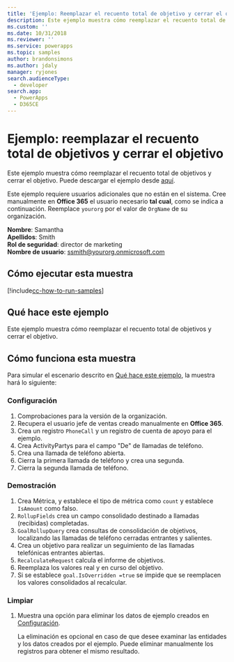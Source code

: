 ```yaml
---
title: 'Ejemplo: Reemplazar el recuento total de objetivo y cerrar el objetivo (Common Data Service) | Microsoft Docs'
description: Este ejemplo muestra cómo reemplazar el recuento total de objetivos y cerrar el objetivo.
ms.custom: ''
ms.date: 10/31/2018
ms.reviewer: ''
ms.service: powerapps
ms.topic: samples
author: brandonsimons
ms.author: jdaly
manager: ryjones
search.audienceType:
  - developer
search.app:
  - PowerApps
  - D365CE
---
```

# <a name="sample-override-goal-total-count-and-close-the-goal"></a>Ejemplo: reemplazar el recuento total de objetivos y cerrar el objetivo

Este ejemplo muestra cómo reemplazar el recuento total de objetivos y cerrar el objetivo. Puede descargar el ejemplo desde [aquí](https://github.com/Microsoft/PowerApps-Samples/tree/master/cds/orgsvc/C%23/OverrideGoalTotal).

Este ejemplo requiere usuarios adicionales que no están en el sistema. Cree manualmente en **Office 365** el usuario necesario **tal cual**, como se indica a continuación. Reemplace `yourorg` por el valor de `OrgName` de su organización.

**Nombre**: Samantha<br/>
**Apellidos**: Smith<br/>
**Rol de seguridad**: director de marketing<br/>
**Nombre de usuario**: ssmith@yourorg.onmicrosoft.com<br/>

## <a name="how-to-run-this-sample"></a>Cómo ejecutar esta muestra

[!include[cc-how-to-run-samples](../../includes/cc-how-to-run-samples.md)]

## <a name="what-this-sample-does"></a>Qué hace este ejemplo


Este ejemplo muestra cómo reemplazar el recuento total de objetivos y cerrar el objetivo.

## <a name="how-this-sample-works"></a>Cómo funciona esta muestra

Para simular el escenario descrito en [Qué hace este ejemplo](#what-this-sample-does), la muestra hará lo siguiente:

### <a name="setup"></a>Configuración

1. Comprobaciones para la versión de la organización.
2. Recupera el usuario jefe de ventas creado manualmente en **Office 365**.
3. Crea un registro `PhoneCall` y un registro de cuenta de apoyo para el ejemplo.
4. Crea ActivityPartys para el campo "De" de llamadas de teléfono.
5. Crea una llamada de teléfono abierta.
6. Cierra la primera llamada de teléfono y crea una segunda.
7. Cierra la segunda llamada de teléfono.

### <a name="demonstrate"></a>Demostración

1. Crea Métrica, y establece el tipo de métrica como `count` y establece `IsAmount` como falso.
2. `RollupFields` crea un campo consolidado destinado a llamadas (recibidas) completadas.
3. `GoalRollupQuery` crea consultas de consolidación de objetivos, localizando las llamadas de teléfono cerradas entrantes y salientes. 
4. Crea un objetivo para realizar un seguimiento de las llamadas telefónicas entrantes abiertas.
5. `RecalculateRequest` calcula el informe de objetivos. 
6. Reemplaza los valores real y en curso del objetivo.
7. Si se establece `goal.IsOverridden =true` se impide que se reemplacen los valores consolidados al recalcular.

### <a name="clean-up"></a>Limpiar

1. Muestra una opción para eliminar los datos de ejemplo creados en [Configuración](#setup).

    La eliminación es opcional en caso de que desee examinar las entidades y los datos creados por el ejemplo. Puede eliminar manualmente los registros para obtener el mismo resultado.
